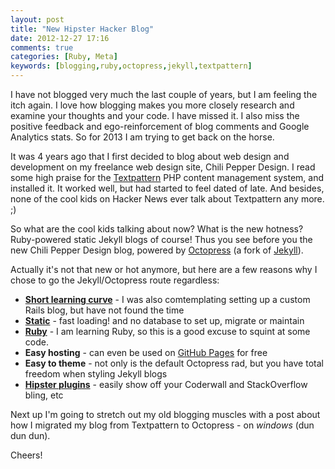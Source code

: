 ```yaml
---
layout: post
title: "New Hipster Hacker Blog"
date: 2012-12-27 17:16
comments: true
categories: [Ruby, Meta]
keywords: [blogging,ruby,octopress,jekyll,textpattern]
---
```


I have not blogged very much the last couple of years, but I am feeling the itch again. I love how blogging makes you more closely research and examine your thoughts and your code. I have missed it. I also miss the positive feedback and ego-reinforcement of blog comments and Google Analytics stats. So for 2013 I am trying to get back on the horse.

It was 4 years ago that I first decided to blog about web design and development on my freelance web design site, Chili Pepper Design. I read some high praise for the [Textpattern](http://textpattern.com/) PHP content management system, and installed it. It worked well, but had started to feel dated of late. And besides, none of the cool kids on Hacker News ever talk about Textpattern any more. ;)

So what are the cool kids talking about now? What is the new hotness? Ruby-powered static Jekyll blogs of course! Thus you see before you the new Chili Pepper Design blog, powered by [Octopress](http://octopress.org) (a fork of [Jekyll](http://jekyllrb.com/)).

Actually it's not that new or hot anymore, but here are a few reasons why I chose to go the Jekyll/Octopress route regardless:

* __[Short learning curve](http://octopress.org/docs/setup/)__ - I was also comtemplating setting up a custom Rails blog, but have not found the time
* __[Static](http://jekyllbootstrap.com/lessons/jekyll-introduction.html#how_jekyll_generates_the_final_static_files)__ - fast loading! and no database to set up, migrate or maintain
* __[Ruby](http://www.ruby-lang.org/en/)__ - I am learning Ruby, so this is a good excuse to squint at some code.
* __Easy hosting__ - can even be used on [GitHub Pages](http://pages.github.com/) for free
* __Easy to theme__ - not only is the default Octopress rad, but you have total freedom when styling Jekyll blogs
* __[Hipster plugins](https://github.com/imathis/octopress/wiki/3rd-party-plugins)__ - easily show off your Coderwall and StackOverflow bling, etc

Next up I'm going to stretch out my old blogging muscles with a post about how I migrated my blog from Textpattern to Octopress - on _windows_ (dun dun dun).

 Cheers!